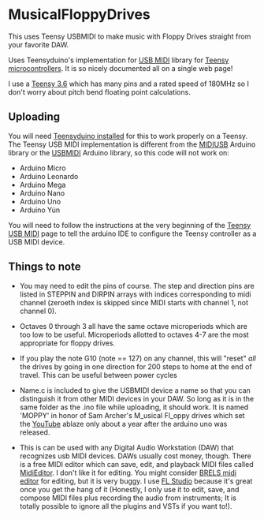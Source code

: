 # MusicalFloppyDrives
This uses Teensy USBMIDI to make music with Floppy Drives straight from your favorite DAW.

Uses Teensyduino's implementation for [USB MIDI](https://www.pjrc.com/teensy/td_midi.html) library for [Teensy microcontrollers](https://www.pjrc.com/teensy/ "Paul Stroffregen's microcontroller!"). It is so nicely documented all on a single web page!

I use a [Teensy 3.6](https://amzn.to/38mGWqI) which has many pins and a rated speed of 180MHz so I don't worry about pitch bend floating point calculations.

## Uploading

You will need [Teensyduino installed](https://www.pjrc.com/teensy/td_download.html) for this to work properly on a Teensy. The Teensy USB MIDI implementation is different from the [MIDIUSB](https://www.arduino.cc/en/Reference/MIDIUSB) Arduino library or the [USBMIDI](https://www.arduino.cc/reference/en/libraries/usbmidi/) Arduino library, so this code will not work on:

- Arduino Micro
- Arduino Leonardo
- Arduino Mega
- Arduino Nano
- Arduino Uno
- Arduino Yún

You will need to follow the instructions at the very beginning of the [Teensy USB MIDI](https://www.pjrc.com/teensy/td_midi.html) page to tell the arduino IDE to configure the Teensy controller as a USB MIDI device.

## Things to note

- You may need to edit the pins of course. The step and direction pins are listed in STEPPIN and  DIRPIN arrays with indices corresponding to midi channel (zeroeth index is skipped since MIDI starts with channel 1, not channel 0).

- Octaves 0 through 3 all have the same octave microperiods which are too low to be useful. Microperiods allotted to octaves 4-7 are the most appropriate for floppy drives.

- If you play the note G10 (note == 127) on any channel, this will "reset" *all* the drives by going in one direction for 200 steps to home at the end of travel. This can be useful between power cycles

- Name.c is included to give the USBMIDI device a name so that you can distinguish it from other MIDI devices in your DAW. So long as it is in the same folder as the .ino file while uploading, it should work. It is named 'MOPPY' in honor of Sam Archer's M_usical Fl_oppy drives which set the [YouTube](https://youtu.be/qWkUFxItWmU) ablaze only about a year after the arduino uno was released.

- This is can be used with any Digital Audio Workstation (DAW) that recognizes usb MIDI devices. DAWs usually cost money, though. There is a free MIDI editor which can save, edit, and playback MIDI files called [MidiEditor](https://www.midieditor.org/). I don't like it for editing. You might consider [BRELS midi editor](https://breno.sarmen.to/midi/) for editing, but it is very buggy. I use [FL Studio](https://www.image-line.com/) because it's great once you get the hang of it (Honestly, I only use it to edit, save, and compose MIDI files plus recording the audio from instruments; It is totally possible to ignore all the plugins and VSTs if you want to!).

